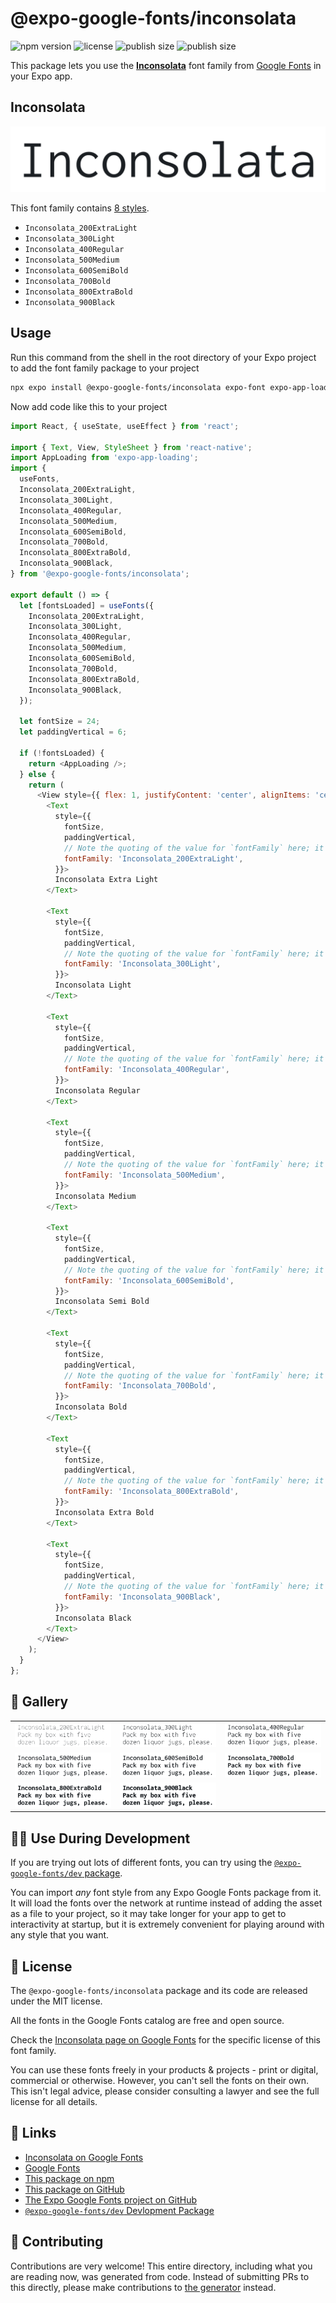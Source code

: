 # @expo-google-fonts/inconsolata

![npm version](https://flat.badgen.net/npm/v/@expo-google-fonts/inconsolata)
![license](https://flat.badgen.net/github/license/expo/google-fonts)
![publish size](https://flat.badgen.net/packagephobia/install/@expo-google-fonts/inconsolata)
![publish size](https://flat.badgen.net/packagephobia/publish/@expo-google-fonts/inconsolata)

This package lets you use the [**Inconsolata**](https://fonts.google.com/specimen/Inconsolata) font family from [Google Fonts](https://fonts.google.com/) in your Expo app.

## Inconsolata

![Inconsolata](./font-family.png)

This font family contains [8 styles](#-gallery).

- `Inconsolata_200ExtraLight`
- `Inconsolata_300Light`
- `Inconsolata_400Regular`
- `Inconsolata_500Medium`
- `Inconsolata_600SemiBold`
- `Inconsolata_700Bold`
- `Inconsolata_800ExtraBold`
- `Inconsolata_900Black`

## Usage

Run this command from the shell in the root directory of your Expo project to add the font family package to your project
```sh
npx expo install @expo-google-fonts/inconsolata expo-font expo-app-loading
```

Now add code like this to your project
```js
import React, { useState, useEffect } from 'react';

import { Text, View, StyleSheet } from 'react-native';
import AppLoading from 'expo-app-loading';
import {
  useFonts,
  Inconsolata_200ExtraLight,
  Inconsolata_300Light,
  Inconsolata_400Regular,
  Inconsolata_500Medium,
  Inconsolata_600SemiBold,
  Inconsolata_700Bold,
  Inconsolata_800ExtraBold,
  Inconsolata_900Black,
} from '@expo-google-fonts/inconsolata';

export default () => {
  let [fontsLoaded] = useFonts({
    Inconsolata_200ExtraLight,
    Inconsolata_300Light,
    Inconsolata_400Regular,
    Inconsolata_500Medium,
    Inconsolata_600SemiBold,
    Inconsolata_700Bold,
    Inconsolata_800ExtraBold,
    Inconsolata_900Black,
  });

  let fontSize = 24;
  let paddingVertical = 6;

  if (!fontsLoaded) {
    return <AppLoading />;
  } else {
    return (
      <View style={{ flex: 1, justifyContent: 'center', alignItems: 'center' }}>
        <Text
          style={{
            fontSize,
            paddingVertical,
            // Note the quoting of the value for `fontFamily` here; it expects a string!
            fontFamily: 'Inconsolata_200ExtraLight',
          }}>
          Inconsolata Extra Light
        </Text>

        <Text
          style={{
            fontSize,
            paddingVertical,
            // Note the quoting of the value for `fontFamily` here; it expects a string!
            fontFamily: 'Inconsolata_300Light',
          }}>
          Inconsolata Light
        </Text>

        <Text
          style={{
            fontSize,
            paddingVertical,
            // Note the quoting of the value for `fontFamily` here; it expects a string!
            fontFamily: 'Inconsolata_400Regular',
          }}>
          Inconsolata Regular
        </Text>

        <Text
          style={{
            fontSize,
            paddingVertical,
            // Note the quoting of the value for `fontFamily` here; it expects a string!
            fontFamily: 'Inconsolata_500Medium',
          }}>
          Inconsolata Medium
        </Text>

        <Text
          style={{
            fontSize,
            paddingVertical,
            // Note the quoting of the value for `fontFamily` here; it expects a string!
            fontFamily: 'Inconsolata_600SemiBold',
          }}>
          Inconsolata Semi Bold
        </Text>

        <Text
          style={{
            fontSize,
            paddingVertical,
            // Note the quoting of the value for `fontFamily` here; it expects a string!
            fontFamily: 'Inconsolata_700Bold',
          }}>
          Inconsolata Bold
        </Text>

        <Text
          style={{
            fontSize,
            paddingVertical,
            // Note the quoting of the value for `fontFamily` here; it expects a string!
            fontFamily: 'Inconsolata_800ExtraBold',
          }}>
          Inconsolata Extra Bold
        </Text>

        <Text
          style={{
            fontSize,
            paddingVertical,
            // Note the quoting of the value for `fontFamily` here; it expects a string!
            fontFamily: 'Inconsolata_900Black',
          }}>
          Inconsolata Black
        </Text>
      </View>
    );
  }
};

```

## 🔡 Gallery


||||
|-|-|-|
|![Inconsolata_200ExtraLight](./Inconsolata_200ExtraLight.ttf.png)|![Inconsolata_300Light](./Inconsolata_300Light.ttf.png)|![Inconsolata_400Regular](./Inconsolata_400Regular.ttf.png)||
|![Inconsolata_500Medium](./Inconsolata_500Medium.ttf.png)|![Inconsolata_600SemiBold](./Inconsolata_600SemiBold.ttf.png)|![Inconsolata_700Bold](./Inconsolata_700Bold.ttf.png)||
|![Inconsolata_800ExtraBold](./Inconsolata_800ExtraBold.ttf.png)|![Inconsolata_900Black](./Inconsolata_900Black.ttf.png)|||


## 👩‍💻 Use During Development

If you are trying out lots of different fonts, you can try using the [`@expo-google-fonts/dev` package](https://github.com/expo/google-fonts/tree/master/font-packages/dev#readme).

You can import *any* font style from any Expo Google Fonts package from it. It will load the fonts
over the network at runtime instead of adding the asset as a file to your project, so it may take longer
for your app to get to interactivity at startup, but it is extremely convenient
for playing around with any style that you want.

## 📖 License

The `@expo-google-fonts/inconsolata` package and its code are released under the MIT license.

All the fonts in the Google Fonts catalog are free and open source.

Check the [Inconsolata page on Google Fonts](https://fonts.google.com/specimen/Inconsolata) for the specific license of this font family.

You can use these fonts freely in your products & projects - print or digital, commercial or otherwise. However, you can't sell the fonts on their own. This isn't legal advice, please consider consulting a lawyer and see the full license for all details.

## 🔗 Links

- [Inconsolata on Google Fonts](https://fonts.google.com/specimen/Inconsolata)
- [Google Fonts](https://fonts.google.com/)
- [This package on npm](https://www.npmjs.com/package/@expo-google-fonts/inconsolata)
- [This package on GitHub](https://github.com/expo/google-fonts/tree/master/font-packages/inconsolata)
- [The Expo Google Fonts project on GitHub](https://github.com/expo/google-fonts)
- [`@expo-google-fonts/dev` Devlopment Package](https://github.com/expo/google-fonts/tree/master/font-packages/dev)

## 🤝 Contributing

Contributions are very welcome! This entire directory, including what you are reading now, was generated from code. Instead of submitting PRs to this directly, please make contributions to [the generator](https://github.com/expo/google-fonts/tree/master/packages/generator) instead.

